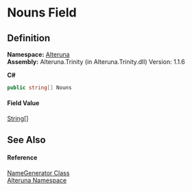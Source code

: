 # Nouns Field




## Definition
**Namespace:** <a href="N_Alteruna">Alteruna</a>  
**Assembly:** Alteruna.Trinity (in Alteruna.Trinity.dll) Version: 1.1.6

**C#**
``` C#
public string[] Nouns
```



#### Field Value
<a href="https://learn.microsoft.com/dotnet/api/system.string" target="_blank" rel="noopener noreferrer">String</a>[]

## See Also


#### Reference
<a href="T_Alteruna_NameGenerator">NameGenerator Class</a>  
<a href="N_Alteruna">Alteruna Namespace</a>  

